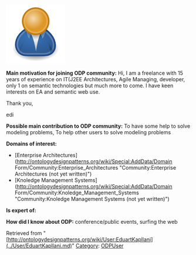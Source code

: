 [![Image:ODPUser.png](../images/a/a6/ODPUser.png)](../Image/ODPUser.png.md "Image:ODPUser.png")




  





__Main motivation for joining ODP community:__ Hi, 
I am a freelance with 15 years of experience on IT(J2EE Architectures, Agile Managing, developer, only 1 on semantic technologies but much more to come. I have keen interests on EA and semantic web use.


Thank you,


edi


__Possible main contribution to ODP community:__ To have some help to solve modeling problems, To help other users to solve modeling problems


__Domains of interest:__



* [Enterprise Architectures](http://ontologydesignpatterns.org/wiki/Special:AddData/Domain Form/Community:Enterprise_Architectures "Community:Enterprise Architectures (not yet written)")
* [Knoledge Management Systems](http://ontologydesignpatterns.org/wiki/Special:AddData/Domain Form/Community:Knoledge_Management_Systems "Community:Knoledge Management Systems (not yet written)")


__Is expert of:__


  

__How did I know about ODP:__ conference/public events, surfing the web






Retrieved from "[http://ontologydesignpatterns.org/wiki/User:EduartKapllani](../User/EduartKapllani.md)"
 [Category](http://ontologydesignpatterns.org/wiki/Special:Categories "Special:Categories"): [ODPUser](../Category/ODPUser.md "Category:ODPUser")
